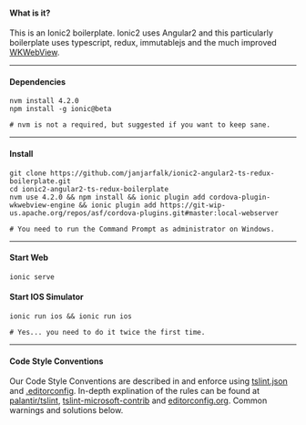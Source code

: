 #### What is it?
This is an Ionic2 boilerplate. Ionic2 uses Angular2 and this particularly boilerplate uses typescript, redux, immutablejs and the much improved [WKWebView](http://developer.telerik.com/featured/why-ios-8s-wkwebview-is-a-big-deal-for-hybrid-development/).

---

#### Dependencies
```shell
nvm install 4.2.0
npm install -g ionic@beta

# nvm is not a required, but suggested if you want to keep sane.
```

---

#### Install
```shell
git clone https://github.com/janjarfalk/ionic2-angular2-ts-redux-boilerplate.git
cd ionic2-angular2-ts-redux-boilerplate
nvm use 4.2.0 && npm install && ionic plugin add cordova-plugin-wkwebview-engine && ionic plugin add https://git-wip-us.apache.org/repos/asf/cordova-plugins.git#master:local-webserver

# You need to run the Command Prompt as administrator on Windows.
```

---

#### Start Web
```shell
ionic serve
```

#### Start IOS Simulator
```shell
ionic run ios && ionic run ios

# Yes... you need to do it twice the first time.
```

---

#### Code Style Conventions
Our Code Style Conventions are described in and enforce using [tslint.json](tslint/tslint.json) and [.editorconfig](.editorconfig). In-depth explination of the rules can be found at [palantir/tslint](http://palantir.github.io/tslint/rules/), [tslint-microsoft-contrib](https://github.com/Microsoft/tslint-microsoft-contrib) and [editorconfig.org](http://editorconfig.org/). Common warnings and solutions below.
